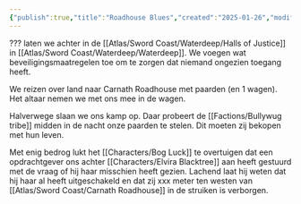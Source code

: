 ```yaml
---
{"publish":true,"title":"Roadhouse Blues","created":"2025-01-26","modified":"2025-07-16T20:41:11.965+02:00","cssclasses":""}
---
```



??? laten we achter in de [[Atlas/Sword Coast/Waterdeep/Halls of Justice]] in [[Atlas/Sword Coast/Waterdeep/Waterdeep]]. We voegen wat beveiligingsmaatregelen toe om te zorgen dat niemand ongezien toegang heeft.

We reizen over land naar Carnath Roadhouse met paarden (en 1 wagen). Het altaar nemen we met ons mee in de wagen. 

Halverwege slaan we ons kamp op. Daar probeert de [[Factions/Bullywug tribe]] midden in de nacht onze paarden te stelen. Dit moeten zij bekopen met hun leven.

Met enig bedrog lukt het [[Characters/Bog Luck]] te overtuigen dat een opdrachtgever ons achter [[Characters/Elvira Blacktree]] aan heeft gestuurd met de vraag of hij haar misschien heeft gezien. Lachend laat hij weten dat hij haar al heeft uitgeschakeld en dat zij xxx meter ten westen van [[Atlas/Sword Coast/Carnath Roadhouse]] in de struiken is verborgen. 